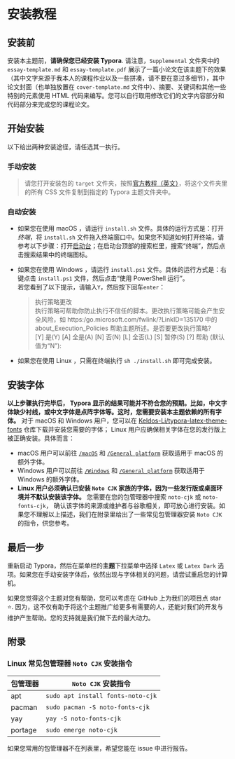 # 安装教程

## 安装前

安装本主题前，**请确保您已经安装 Typora**.
请注意，`Supplemental` 文件夹中的 `essay-template.md` 和 `essay-template.pdf` 展示了一篇小论文在该主题下的效果（其中文字来源于我本人的课程作业以及一些拼凑，请不要在意过多细节），其中论文封面（也单独放置在 `cover-template.md` 文件中）、摘要、关键词和其他一些特别的元素使用 HTML 代码来编写。您可以自行取用修改它们的文字内容部分和代码部分来完成您的课程论文。  

## 开始安装

以下给出两种安装途径，请任选其一执行。  

### 手动安装

>请您打开安装包的 `target` 文件夹，按照[官方教程（英文）](https://theme.typora.io/doc/Install-Theme/)，将这个文件夹里的所有 CSS 文件复制到指定的 Typora 主题文件夹中。 

### 自动安装
- 如果您在使用 macOS ，请运行 `install.sh` 文件。具体的运行方式是：打开*终端*，将 `install.sh` 文件拖入终端窗口中。如果您不知道如何打开终端，请参考以下步骤：打开[启动台](https://support.apple.com/zh-cn/HT202635)；在启动台顶部的搜索栏里，搜索“终端”，然后点击搜索结果中的终端图标。  
- 如果您在使用 Windows ，请运行 `install.ps1` 文件。具体的运行方式是：右键点击 `install.ps1` 文件，然后点击“使用 PowerShell 运行”。  
    若您看到了以下提示，请输入`Y`，然后按下回车`enter`：  
    
    > 执行策略更改  
    > 执行策略可帮助你防止执行不信任的脚本。更改执行策略可能会产生安全风险，如 https:/go.microsoft.com/fwlink/?LinkID=135170 中的 about_Execution_Policies 帮助主题所述。是否要更改执行策略?  
    > [Y] 是(Y)  [A] 全是(A)  [N] 否(N)  [L] 全否(L)  [S] 暂停(S)  [?] 帮助 (默认值为“N”):  

- 如果您在使用 Linux ，只需在终端执行 `sh ./install.sh` 即可完成安装。  

## 安装字体

**以上步骤执行完毕后， Typora 显示的结果可能并不符合您的预期。比如，中文字体缺少衬线，或中文字体是点阵字体等。这时，您需要安装本主题依赖的所有字体。** 对于 macOS 和 Windows 用户，您可以在  [Keldos-Li/typora-latex-theme-fonts](https://github.com/Keldos-Li/typora-latex-theme-fonts) 仓库下载并安装您需要的字体； Linux 用户应确保相关字体在您的发行版上被正确安装。具体而言：  

- macOS 用户可以前往 [`/macOS`](https://github.com/Keldos-Li/typora-latex-theme-fonts/tree/main/macOS) 和 [`/General platform`](https://github.com/Keldos-Li/typora-latex-theme-fonts/tree/main/General%20platform) 获取适用于 macOS 的额外字体。  
- Windows 用户可以前往 [`/Windows`](https://github.com/Keldos-Li/typora-latex-theme-fonts/tree/main/Windows) 和 [`/General platform`](https://github.com/Keldos-Li/typora-latex-theme-fonts/tree/main/General%20platform) 获取适用于 Windows 的额外字体。  
- **Linux 用户必须确认已安装 `Noto CJK` 家族的字体，因为一些发行版或桌面环境并不默认安装该字体。** 您需要在您的包管理器中搜索 `noto-cjk` 或 `noto-fonts-cjk`， 确认该字体的来源或维护者与谷歌相关，即可放心进行安装。如果您不理解以上描述，我们在附录里给出了一些常见包管理器安装 `Noto CJK` 的指令，供您参考。  


## 最后一步

重新启动 Typora，然后在菜单栏的**主题**下拉菜单中选择 `Latex` 或 `Latex Dark` 选项。如果您在手动安装字体后，依然出现与字体相关的问题，请尝试重启您的计算机。  

如果您觉得这个主题对您有帮助，您可以考虑在 GitHub 上为我们的项目点 star ⭐. 因为，这不仅有助于将这个主题推广给更多有需要的人，还能对我们的开发与维护产生帮助。您的支持就是我们做下去的最大动力。  

## 附录

### Linux 常见包管理器 `Noto CJK` 安装指令

|   包管理器   |   `Noto CJK` 安装指令   |
| ---- | ---- |
|   apt   |   `sudo apt install fonts-noto-cjk`   |
|   pacman   |   `sudo pacman -S noto-fonts-cjk`   |
|  yay    |   `yay -S noto-fonts-cjk`   |
|   portage    |   `sudo emerge noto-cjk`   |

如果您常用的包管理器不在列表里，希望您能在 issue 中进行报告。  

